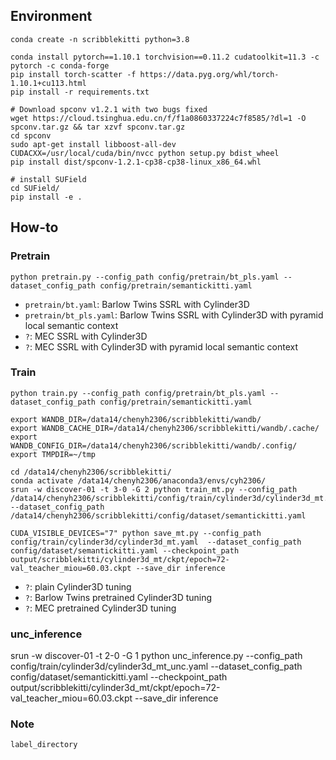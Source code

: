 ## Environment

```shell
conda create -n scribblekitti python=3.8

conda install pytorch==1.10.1 torchvision==0.11.2 cudatoolkit=11.3 -c pytorch -c conda-forge
pip install torch-scatter -f https://data.pyg.org/whl/torch-1.10.1+cu113.html
pip install -r requirements.txt

# Download spconv v1.2.1 with two bugs fixed 
wget https://cloud.tsinghua.edu.cn/f/f1a0860337224c7f8585/?dl=1 -O spconv.tar.gz && tar xzvf spconv.tar.gz
cd spconv
sudo apt-get install libboost-all-dev
CUDACXX=/usr/local/cuda/bin/nvcc python setup.py bdist_wheel
pip install dist/spconv-1.2.1-cp38-cp38-linux_x86_64.whl

# install SUField
cd SUField/
pip install -e . 
```

## How-to

### Pretrain

```shell
python pretrain.py --config_path config/pretrain/bt_pls.yaml --dataset_config_path config/pretrain/semantickitti.yaml
```

* `pretrain/bt.yaml`: Barlow Twins SSRL with Cylinder3D
* `pretrain/bt_pls.yaml`: Barlow Twins SSRL with Cylinder3D with pyramid local semantic context 
* `?`: MEC SSRL with Cylinder3D
* `?`: MEC SSRL with Cylinder3D with pyramid local semantic context

### Train

```shell
python train.py --config_path config/pretrain/bt_pls.yaml --dataset_config_path config/pretrain/semantickitti.yaml

export WANDB_DIR=/data14/chenyh2306/scribblekitti/wandb/
export WANDB_CACHE_DIR=/data14/chenyh2306/scribblekitti/wandb/.cache/
export WANDB_CONFIG_DIR=/data14/chenyh2306/scribblekitti/wandb/.config/
export TMPDIR=~/tmp

cd /data14/chenyh2306/scribblekitti/
conda activate /data14/chenyh2306/anaconda3/envs/cyh2306/
srun -w discover-01 -t 3-0 -G 2 python train_mt.py --config_path /data14/chenyh2306/scribblekitti/config/train/cylinder3d/cylinder3d_mt.yaml --dataset_config_path /data14/chenyh2306/scribblekitti/config/dataset/semantickitti.yaml

CUDA_VISIBLE_DEVICES="7" python save_mt.py --config_path config/train/cylinder3d/cylinder3d_mt.yaml  --dataset_config_path config/dataset/semantickitti.yaml --checkpoint_path output/scribblekitti/cylinder3d_mt/ckpt/epoch=72-val_teacher_miou=60.03.ckpt --save_dir inference
```
* `?`: plain Cylinder3D tuning
* `?`: Barlow Twins pretrained Cylinder3D tuning
* `?`: MEC pretrained Cylinder3D tuning

### unc_inference
srun -w discover-01 -t 2-0 -G 1 python unc_inference.py --config_path config/train/cylinder3d/cylinder3d_mt_unc.yaml  --dataset_config_path config/dataset/semantickitti.yaml --checkpoint_path output/scribblekitti/cylinder3d_mt/ckpt/epoch=72-val_teacher_miou=60.03.ckpt --save_dir inference

### Note

`label_directory`